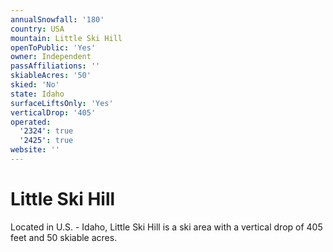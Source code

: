 ```yaml
---
annualSnowfall: '180'
country: USA
mountain: Little Ski Hill
openToPublic: 'Yes'
owner: Independent
passAffiliations: ''
skiableAcres: '50'
skied: 'No'
state: Idaho
surfaceLiftsOnly: 'Yes'
verticalDrop: '405'
operated:
  '2324': true
  '2425': true
website: ''
---
```



# Little Ski Hill

Located in U.S. - Idaho, Little Ski Hill is a ski area with a vertical drop of 405 feet and 50 skiable acres.
